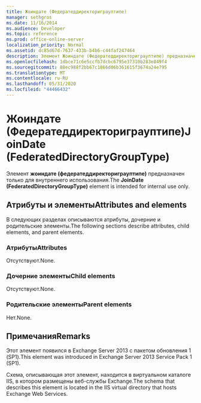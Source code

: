```yaml
---
title: Жоиндате (Федератеддиректориграуптипе)
manager: sethgros
ms.date: 11/16/2014
ms.audience: Developer
ms.topic: reference
ms.prod: office-online-server
localization_priority: Normal
ms.assetid: dc85d67d-7637-433b-b4b6-c44faf247464
description: Элемент Жоиндате (Федератеддиректориграуптипе) предназначен только для внутреннего использования.
ms.openlocfilehash: 1dbce71c6e5ccfb7dcbc6795e37310b283e849f4
ms.sourcegitcommit: 88ec988f2bb67c1866d06b361615f3674a24e795
ms.translationtype: MT
ms.contentlocale: ru-RU
ms.lasthandoff: 05/31/2020
ms.locfileid: "44466432"
---
```

# <a name="joindate-federateddirectorygrouptype"></a><span data-ttu-id="8e0c6-103">Жоиндате (Федератеддиректориграуптипе)</span><span class="sxs-lookup"><span data-stu-id="8e0c6-103">JoinDate (FederatedDirectoryGroupType)</span></span>

<span data-ttu-id="8e0c6-104">Элемент **жоиндате (федератеддиректориграуптипе)** предназначен только для внутреннего использования.</span><span class="sxs-lookup"><span data-stu-id="8e0c6-104">The **JoinDate (FederatedDirectoryGroupType)** element is intended for internal use only.</span></span> 

## <a name="attributes-and-elements"></a><span data-ttu-id="8e0c6-105">Атрибуты и элементы</span><span class="sxs-lookup"><span data-stu-id="8e0c6-105">Attributes and elements</span></span>

<span data-ttu-id="8e0c6-106">В следующих разделах описываются атрибуты, дочерние и родительские элементы.</span><span class="sxs-lookup"><span data-stu-id="8e0c6-106">The following sections describe attributes, child elements, and parent elements.</span></span>
  
### <a name="attributes"></a><span data-ttu-id="8e0c6-107">Атрибуты</span><span class="sxs-lookup"><span data-stu-id="8e0c6-107">Attributes</span></span>

<span data-ttu-id="8e0c6-108">Отсутствуют.</span><span class="sxs-lookup"><span data-stu-id="8e0c6-108">None.</span></span>
  
### <a name="child-elements"></a><span data-ttu-id="8e0c6-109">Дочерние элементы</span><span class="sxs-lookup"><span data-stu-id="8e0c6-109">Child elements</span></span>

<span data-ttu-id="8e0c6-110">Отсутствуют.</span><span class="sxs-lookup"><span data-stu-id="8e0c6-110">None.</span></span>
  
### <a name="parent-elements"></a><span data-ttu-id="8e0c6-111">Родительские элементы</span><span class="sxs-lookup"><span data-stu-id="8e0c6-111">Parent elements</span></span>

<span data-ttu-id="8e0c6-112">Нет.</span><span class="sxs-lookup"><span data-stu-id="8e0c6-112">None.</span></span>
  
## <a name="remarks"></a><span data-ttu-id="8e0c6-113">Примечания</span><span class="sxs-lookup"><span data-stu-id="8e0c6-113">Remarks</span></span>

<span data-ttu-id="8e0c6-114">Этот элемент появился в Exchange Server 2013 с пакетом обновления 1 (SP1).</span><span class="sxs-lookup"><span data-stu-id="8e0c6-114">This element was introduced in Exchange Server 2013 Service Pack 1 (SP1).</span></span>
  
<span data-ttu-id="8e0c6-115">Схема, описывающая этот элемент, находится в виртуальном каталоге IIS, в котором размещены веб-службы Exchange.</span><span class="sxs-lookup"><span data-stu-id="8e0c6-115">The schema that describes this element is located in the IIS virtual directory that hosts Exchange Web Services.</span></span>
  

